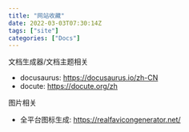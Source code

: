 ```yaml
---
title: "网站收藏"
date: 2022-03-03T07:30:14Z
tags: ["site"]
categories: ["Docs"]
---
```


文档生成器/文档主题相关
 - docusaurus: https://docusaurus.io/zh-CN
 - docute: https://docute.org/zh

图片相关
 - 全平台图标生成: https://realfavicongenerator.net/

